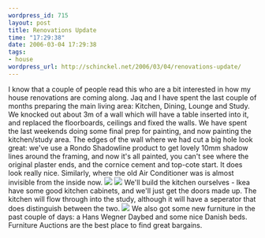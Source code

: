 ```yaml
--- 
wordpress_id: 715
layout: post
title: Renovations Update
time: "17:29:38"
date: 2006-03-04 17:29:38
tags: 
- house
wordpress_url: http://schinckel.net/2006/03/04/renovations-update/
---
```

I know that a couple of people read this who are a bit interested in how my house renovations are coming along. Jaq and I have spent the last couple of months preparing the main living area: Kitchen, Dining, Lounge and Study. We knocked out about 3m of a wall which will have a table inserted into it, and replaced the floorboards, ceilings and fixed the walls. We have spent the last weekends doing some final prep for painting, and now painting the kitchen/study area. The edges of the wall where we had cut a big hole look great: we've use a Rondo Shadowline product to get lovely 10mm shadow lines around the framing, and now it's all painted, you can't see where the original plaster ends, and the cornice cement and top-cote start. It does look really nice. Similarly, where the old Air Conditioner was is almost invisible from the inside now. ![][1] ![][2] We'll build the kitchen ourselves - Ikea have some good kitchen cabinets, and we'll just get the doors made up. The kitchen will flow through into the study, although it will have a seperator that does distinguish between the two. ![][3] We also got some new furniture in the past couple of days: a Hans Wegner Daybed and some nice Danish beds. Furniture Auctions are the best place to find great bargains. 

   [1]: /images/IMGP1219.JPG
   [2]: /images/IMGP0340.JPG
   [3]: /images/IMGP0328.JPG

